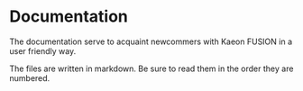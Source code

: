 # Documentation

The documentation serve to acquaint newcommers with Kaeon FUSION in a user friendly way.

The files are written in markdown.
Be sure to read them in the order they are numbered.